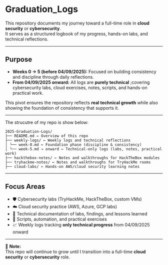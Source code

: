 # Graduation_Logs  

This repository documents my journey toward a full-time role in **cloud security** or **cybersecurity**.  
It serves as a structured logbook of my progress, hands-on labs, and technical reflections.  

---

## Purpose  

- **Weeks 0 → 5 (before 04/09/2025):** Focused on building consistency and discipline through daily reflections.  
- **From 04/09/2025 onward:** All logs are **purely technical** ;covering cybersecurity labs, cloud exercises, notes, scripts, and hands-on practical work.  

This pivot ensures the repository reflects **real technical growth** while also showing the foundation of consistency that supports it.  

---

The strucutre of my repo is show below:
```
2025-Graduation-Logs/
├── README.md ← Overview of this repo
├── weekly-logs/ ← Weekly logs and technical reflections
│ └── week-0.md ← Foundation phase (discipline & consistency)
│ └── week-5.md → onward ← Technical-only logs (labs, notes, practical work)
├── hackthebox-notes/ ← Notes and walkthroughs for HackTheBox modules
├── tryhackme-notes/ ← Notes and walkthroughs for TryHackMe rooms
├── cloud-labs/ ← Hands-on AWS/cloud security learning notes
```
---

## Focus Areas  

- 🛡️ Cybersecurity labs (TryHackMe, HackTheBox, custom VMs)  
- ☁️ Cloud security practice (AWS, Azure, GCP labs)  
- 📝 Technical documentation of labs, findings, and lessons learned  
- 🔧 Scripts, automation, and practical exercises  
- 📈 Weekly logs tracking **only technical progress** from 04/09/2025 onward  

---

📌 **Note:**  
This repo will continue to grow until I transition into a full-time **cloud security** or **cybersecurity** role.  
